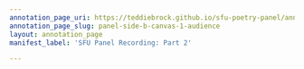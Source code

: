 ```yaml
---
annotation_page_uri: https://teddiebrock.github.io/sfu-poetry-panel/annotations/panel-side-b-canvas-1-audience.json
annotation_page_slug: panel-side-b-canvas-1-audience
layout: annotation_page
manifest_label: 'SFU Panel Recording: Part 2'

---
```

